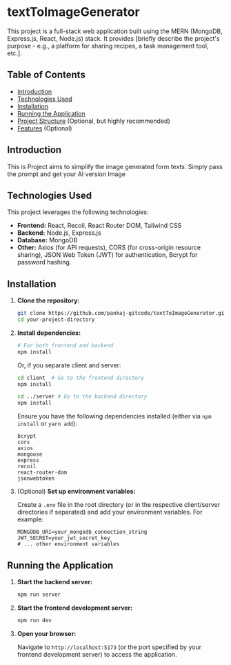 # textToImageGenerator


This project is a full-stack web application built using the MERN (MongoDB, Express.js, React, Node.js) stack.  It provides [briefly describe the project's purpose - e.g., a platform for sharing recipes, a task management tool, etc.].

## Table of Contents

- [Introduction](#introduction)
- [Technologies Used](#technologies-used)
- [Installation](#installation)
- [Running the Application](#running-the-application)
- [Project Structure](#project-structure) (Optional, but highly recommended)
- [Features](#features) (Optional)



## Introduction

This is Project aims to simplify the image generated form texts. Simply pass the prompt and get your AI version Image

## Technologies Used

This project leverages the following technologies:

*   **Frontend:** React, Recoil, React Router DOM, Tailwind CSS
*   **Backend:** Node.js, Express.js
*   **Database:** MongoDB
*   **Other:**  Axios (for API requests), CORS (for cross-origin resource sharing), JSON Web Token (JWT) for authentication, Bcrypt for password hashing.

## Installation

1.  **Clone the repository:**

    ```bash
    git clone https://github.com/pankaj-gitcode/textToImageGenerator.git  
    cd your-project-directory
    ```

2.  **Install dependencies:**

    ```bash
    # For both frontend and backend
    npm install
    ```

    Or, if you separate client and server:

    ```bash
    cd client  # Go to the frontend directory
    npm install

    cd ../server # Go to the backend directory
    npm install
    ```

    Ensure you have the following dependencies installed (either via `npm install` or `yarn add`):

    ```
    bcrypt
    cors
    axios
    mongoose
    express
    recoil
    react-router-dom
    jsonwebtoken
    ```

3. (Optional) **Set up environment variables:**

    Create a `.env` file in the root directory (or in the respective client/server directories if separated) and add your environment variables.  For example:

    ```
    MONGODB_URI=your_mongodb_connection_string
    JWT_SECRET=your_jwt_secret_key
    # ... other environment variables
    ```

## Running the Application

1.  **Start the backend server:**

    ```bash
    npm run server
    ```

2.  **Start the frontend development server:**

    ```bash
    npm run dev
    ```

3.  **Open your browser:**

    Navigate to `http://localhost:5173` (or the port specified by your frontend development server) to access the application.


